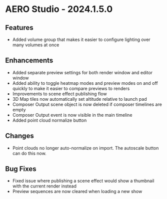 # AERO Studio - 2024.1.5.0

## Features

- Added volume group that makes it easier to configure lighting over many volumes at once

## Enhancements

- Added separate preview settings for both render window and editor window
- Added ability to toggle heatmap modes and preview modes on and off quickly to make it easier to compare previews to renders
- Improvements to scene effect publishing flow
- 3D Map tiles now automatically set altitude relative to launch pad
- Composer Output scene object is now deleted if composer timelines are empty
- Composer Output event is now visible in the main timeline
- Added point cloud normalize button

## Changes

- Point clouds no longer auto-normalize on import. The autoscale button can do this now.

## Bug Fixes

- Fixed issue where publishing a scene effect would show a thumbnail with the current render instead
- Preview sequences are now cleared when loading a new show
